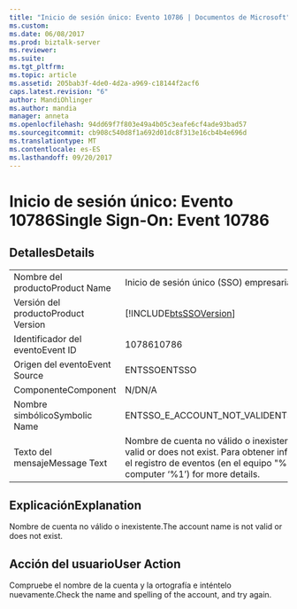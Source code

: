 ```yaml
---
title: "Inicio de sesión único: Evento 10786 | Documentos de Microsoft"
ms.custom: 
ms.date: 06/08/2017
ms.prod: biztalk-server
ms.reviewer: 
ms.suite: 
ms.tgt_pltfrm: 
ms.topic: article
ms.assetid: 205bab3f-4de0-4d2a-a969-c18144f2acf6
caps.latest.revision: "6"
author: MandiOhlinger
ms.author: mandia
manager: anneta
ms.openlocfilehash: 94dd69f7f803e49a4b05c3eafe6cf4ade93bad57
ms.sourcegitcommit: cb908c540d8f1a692d01dc8f313e16cb4b4e696d
ms.translationtype: MT
ms.contentlocale: es-ES
ms.lasthandoff: 09/20/2017
---
```

# <a name="single-sign-on-event-10786"></a><span data-ttu-id="a6b21-102">Inicio de sesión único: Evento 10786</span><span class="sxs-lookup"><span data-stu-id="a6b21-102">Single Sign-On: Event 10786</span></span>
## <a name="details"></a><span data-ttu-id="a6b21-103">Detalles</span><span class="sxs-lookup"><span data-stu-id="a6b21-103">Details</span></span>  
  
|||  
|-|-|  
|<span data-ttu-id="a6b21-104">Nombre del producto</span><span class="sxs-lookup"><span data-stu-id="a6b21-104">Product Name</span></span>|<span data-ttu-id="a6b21-105">Inicio de sesión único (SSO) empresarial</span><span class="sxs-lookup"><span data-stu-id="a6b21-105">Enterprise Single Sign-On</span></span>|  
|<span data-ttu-id="a6b21-106">Versión del producto</span><span class="sxs-lookup"><span data-stu-id="a6b21-106">Product Version</span></span>|[!INCLUDE[btsSSOVersion](../includes/btsssoversion-md.md)]|  
|<span data-ttu-id="a6b21-107">Identificador del evento</span><span class="sxs-lookup"><span data-stu-id="a6b21-107">Event ID</span></span>|<span data-ttu-id="a6b21-108">10786</span><span class="sxs-lookup"><span data-stu-id="a6b21-108">10786</span></span>|  
|<span data-ttu-id="a6b21-109">Origen del evento</span><span class="sxs-lookup"><span data-stu-id="a6b21-109">Event Source</span></span>|<span data-ttu-id="a6b21-110">ENTSSO</span><span class="sxs-lookup"><span data-stu-id="a6b21-110">ENTSSO</span></span>|  
|<span data-ttu-id="a6b21-111">Componente</span><span class="sxs-lookup"><span data-stu-id="a6b21-111">Component</span></span>|<span data-ttu-id="a6b21-112">N/D</span><span class="sxs-lookup"><span data-stu-id="a6b21-112">N/A</span></span>|  
|<span data-ttu-id="a6b21-113">Nombre simbólico</span><span class="sxs-lookup"><span data-stu-id="a6b21-113">Symbolic Name</span></span>|<span data-ttu-id="a6b21-114">ENTSSO_E_ACCOUNT_NOT_VALID</span><span class="sxs-lookup"><span data-stu-id="a6b21-114">ENTSSO_E_ACCOUNT_NOT_VALID</span></span>|  
|<span data-ttu-id="a6b21-115">Texto del mensaje</span><span class="sxs-lookup"><span data-stu-id="a6b21-115">Message Text</span></span>|<span data-ttu-id="a6b21-116">Nombre de cuenta no válido o inexistente.</span><span class="sxs-lookup"><span data-stu-id="a6b21-116">The account name is not valid or does not exist.</span></span> <span data-ttu-id="a6b21-117">Para obtener información detallada, consulte el registro de eventos (en el equipo "%1").</span><span class="sxs-lookup"><span data-stu-id="a6b21-117">See the event log (on computer ‘%1’) for more details.</span></span>|  
  
## <a name="explanation"></a><span data-ttu-id="a6b21-118">Explicación</span><span class="sxs-lookup"><span data-stu-id="a6b21-118">Explanation</span></span>  
 <span data-ttu-id="a6b21-119">Nombre de cuenta no válido o inexistente.</span><span class="sxs-lookup"><span data-stu-id="a6b21-119">The account name is not valid or does not exist.</span></span>  
  
## <a name="user-action"></a><span data-ttu-id="a6b21-120">Acción del usuario</span><span class="sxs-lookup"><span data-stu-id="a6b21-120">User Action</span></span>  
 <span data-ttu-id="a6b21-121">Compruebe el nombre de la cuenta y la ortografía e inténtelo nuevamente.</span><span class="sxs-lookup"><span data-stu-id="a6b21-121">Check the name and spelling of the account, and try again.</span></span>